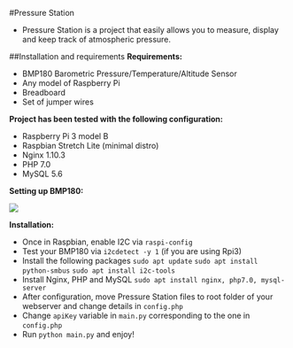 #Pressure Station

- Pressure Station is a project that easily allows you to measure, display and keep track of atmospheric pressure.

##Installation and requirements
**Requirements:**

- BMP180 Barometric Pressure/Temperature/Altitude Sensor
- Any model of Raspberry Pi
- Breadboard
- Set of jumper wires


**Project has been tested with the following configuration:**
-  Raspberry Pi 3 model B
- Raspbian Stretch Lite (minimal distro)
- Nginx 1.10.3
- PHP 7.0
- MySQL 5.6

**Setting up BMP180:**

![](https://i.imgur.com/WE52kQO.png)


**Installation:**
- Once in Raspbian, enable I2C via `raspi-config`
- Test your BMP180 via `i2cdetect -y 1` (if you are using Rpi3)
- Install the following packages 
`sudo apt update`
`sudo apt install python-smbus`
`sudo apt install i2c-tools`
- Install Nginx, PHP and MySQL
`sudo apt install nginx, php7.0, mysql-server`
- After configuration, move Pressure Station files to root folder of your webserver and change details in `config.php`
- Change `apiKey` variable in `main.py` corresponding to the one in `config.php`
- Run `python main.py` and enjoy!

